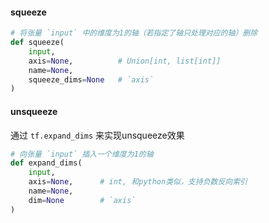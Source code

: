 #### squeeze
```python
# 将张量 `input` 中的维度为1的轴（若指定了轴只处理对应的轴）删除
def squeeze(
    input,
    axis=None,          # Union[int, list[int]]
    name=None, 
    squeeze_dims=None   # `axis`
)
```
#### unsqueeze
通过 `tf.expand_dims` 来实现unsqueeze效果
```python
# 向张量 `input` 插入一个维度为1的轴
def expand_dims(
    input,
    axis=None,      # int, 和python类似，支持负数反向索引
    name=None,
    dim=None        # `axis`
)
```